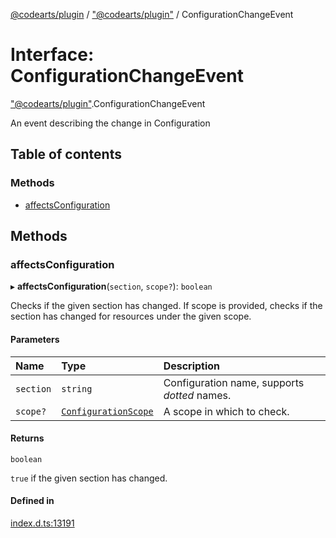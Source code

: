 [@codearts/plugin](../README.md) / ["@codearts/plugin"](../modules/_codearts_plugin_.md) / ConfigurationChangeEvent

# Interface: ConfigurationChangeEvent

["@codearts/plugin"](../modules/_codearts_plugin_.md).ConfigurationChangeEvent

An event describing the change in Configuration

## Table of contents

### Methods

- [affectsConfiguration](codearts_plugin_.ConfigurationChangeEvent.md#affectsconfiguration)

## Methods

### affectsConfiguration

▸ **affectsConfiguration**(`section`, `scope?`): `boolean`

Checks if the given section has changed.
If scope is provided, checks if the section has changed for resources under the given scope.

#### Parameters

| Name | Type | Description |
| :------ | :------ | :------ |
| `section` | `string` | Configuration name, supports _dotted_ names. |
| `scope?` | [`ConfigurationScope`](../modules/_codearts_plugin_.md#configurationscope) | A scope in which to check. |

#### Returns

`boolean`

`true` if the given section has changed.

#### Defined in

[index.d.ts:13191](https://github.com/shuyaqian/cloudide-plugin-api/blob/3fbdd11/index.d.ts#L13191)
